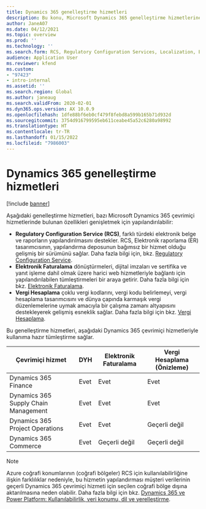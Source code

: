 ```yaml
---
title: Dynamics 365 genelleştirme hizmetleri
description: Bu konu, Microsoft Dynamics 365 genelleştirme hizmetlerine genel bir bakış sağlar.
author: JaneA07
ms.date: 04/12/2021
ms.topic: overview
ms.prod: ''
ms.technology: ''
ms.search.form: RCS, Regulatory Configuration Services, Localization, Electronic invoicing, Tax calculation
audience: Application User
ms.reviewer: kfend
ms.custom:
- "97423"
- intro-internal
ms.assetid: ''
ms.search.region: Global
ms.author: janeaug
ms.search.validFrom: 2020-02-01
ms.dyn365.ops.version: AX 10.0.9
ms.openlocfilehash: 1dfe88bf6eb0cf479f8febd8a599b165b71d932d
ms.sourcegitcommit: 3754d916799595eb611ceabe45a52c6280a98992
ms.translationtype: HT
ms.contentlocale: tr-TR
ms.lasthandoff: 01/15/2022
ms.locfileid: "7986003"
---
```

# <a name="dynamics-365-globalization-services"></a>Dynamics 365 genelleştirme hizmetleri

[!include [banner](../includes/banner.md)]

Aşağıdaki genelleştirme hizmetleri, bazı Microsoft Dynamics 365 çevrimiçi hizmetlerinde bulunan özellikleri genişletmek için yapılandırılabilir:

- **Regulatory Configuration Service (RCS)**, farklı türdeki elektronik belge ve raporların yapılandırılmasını destekler. RCS, Elektronik raporlama (ER) tasarımcısının, yapılandırma deposunun bağımsız bir hizmet olduğu gelişmiş bir sürümünü sağlar. Daha fazla bilgi için, bkz. [Regulatory Configuration Service](rcs-overview.md).
- **Elektronik Faturalama** dönüştürmeleri, dijital imzaları ve sertifika ve yanıt işleme dahil olmak üzere harici web hizmetleriyle bağlantı için yapılandırılabilen tümleştirmeleri bir araya getirir. Daha fazla bilgi için bkz. [Elektronik Faturalama](e-invoicing-service-overview.md).
- **Vergi Hesaplama** çoklu vergi kodlarını, vergi kodu belirlemeyi, vergi hesaplama tasarımcısını ve dünya çapında karmaşık vergi düzenlemelerine uymak amacıyla bir çalışma zamanı altyapısını destekleyerek gelişmiş esneklik sağlar. Daha fazla bilgi için bkz. [Vergi Hesaplama](global-tax-calcuation-service-overview.md).

Bu genelleştirme hizmetleri, aşağıdaki Dynamics 365 çevrimiçi hizmetleriyle kullanıma hazır tümleştirme sağlar.

| Çevrimiçi hizmet | DYH | Elektronik Faturalama | Vergi Hesaplama (Önizleme) |
|----------------|-----|----------------------|---------------------------|
| Dynamics 365 Finance | Evet | Evet | Evet | 
| Dynamics 365 Supply Chain Management | Evet | Evet | Evet | 
| Dynamics 365 Project Operations | Evet | Evet | Geçerli değil | 
| Dynamics 365 Commerce | Evet | Geçerli değil | Geçerli değil | 

> [!NOTE]
> Azure coğrafi konumlarının (coğrafi bölgeler) RCS için kullanılabilirliğine ilişkin farklılıklar nedeniyle, bu hizmetin yapılandırması müşteri verilerinin geçerli Dynamics 365 çevrimiçi hizmeti için seçilen coğrafi bölge dışına aktarılmasına neden olabilir. Daha fazla bilgi için bkz. [Dynamics 365 ve Power Platform: Kullanılabilirlik, veri konumu, dil ve yerelleştirme](https://aka.ms/rcs/D365Productavailabilityguide).